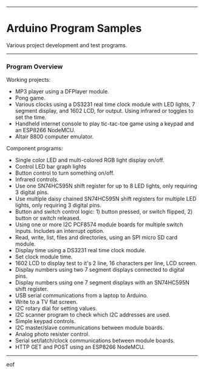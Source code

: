 --------------------------------------------------------------------------------
# Arduino Program Samples

Various project development and test programs.

--------------------------------------------------------------------------------
### Program Overview

Working projects:
+ MP3 player using a DFPlayer module.
+ Pong game.
+ Various clocks using a DS3231 real time clock module with LED lights, 7 segment display, and 1602 LCD, for output.
    Using infrared or toggles to set the time.
+ Handheld internet console to play tic-tac-toe game using a keypad and an ESP8266 NodeMCU.
+ Altair 8800 computer emulator.

Component programs:
+ Single color LED and multi-colored RGB light display on/off.
+ Control LED bar graph lights
+ Button control to turn something on/off.
+ Infrared controls.
+ Use one SN74HC595N shift register for up to 8 LED lights, only requiring 3 digital pins.
+ Use multiple daisy chained SN74HC595N shift registers for multiple LED lights, only requiring 3 digital pins.
+ Button and switch control logic: 1) button pressed, or switch flipped, 2) button or switch released.
+ Using one or more I2C PCF8574 module boards for multiple switch inputs. Includes an interrupt option.
+ Read, write, list, files and directories, using an SPI micro SD card module.
+ Display time using a DS3231 real time clock module.
+ Set clock module time.
+ 1602 LCD to display test to it's 2 line, 16 characters per line, LCD screen.
+ Display numbers using two 7 segment displays connected to digital pins.
+ Display numbers using one 7 segment displays with an SN74HC595N shift register.
+ USB serial communications from a laptop to Arduino.
+ Write to a TV flat screen.
+ I2C rotary dial for setting values.
+ I2C scanner program to check which I2C addresses are used.
+ Simple keypad controls.
+ I2C master/slave communications between module boards.
+ Analog photo resister control.
+ Serial set/latch/clock communications between module boards.
+ HTTP GET and POST using an ESP8266 NodeMCU.

--------------------------------------------------------------------------------
eof